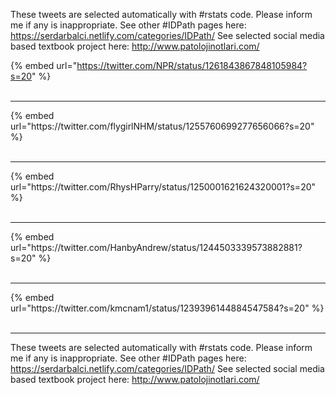 

These tweets are selected automatically with #rstats code. Please inform me if any is inappropriate.
See other #IDPath pages here: https://serdarbalci.netlify.com/categories/IDPath/ 
See selected social media based textbook project here: http://www.patolojinotlari.com/

{% embed url="https://twitter.com/NPR/status/1261843867848105984?s=20" %}<br>
<br>
<hr>
{% embed url="https://twitter.com/flygirlNHM/status/1255760699277656066?s=20" %}<br>
<br>
<hr>
{% embed url="https://twitter.com/RhysHParry/status/1250001621624320001?s=20" %}<br>
<br>
<hr>
{% embed url="https://twitter.com/HanbyAndrew/status/1244503339573882881?s=20" %}<br>
<br>
<hr>
{% embed url="https://twitter.com/kmcnam1/status/1239396144884547584?s=20" %}<br>
<br>
<hr>


These tweets are selected automatically with #rstats code. Please inform me if any is inappropriate.
See other #IDPath pages here: https://serdarbalci.netlify.com/categories/IDPath/ 
See selected social media based textbook project here: http://www.patolojinotlari.com/
